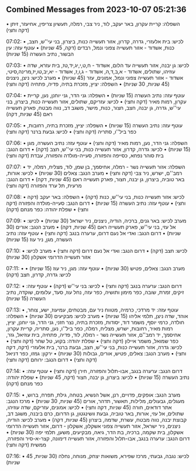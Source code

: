 ## Combined Messages from 2023-10-07 05:21:36

• השפלה: קריית עקרון, באר יעקב, לוד, ניר צבי, רמלה, תעשיון צריפין, אחיעזר, זיתן (דקה וחצי)

07:02:
• לכיש: בית אלעזרי, גדרה, קדרון, אזור תעשייה כנות, ביצרון, בני עי''ש, חצב, כנות, אשדוד - אזור תעשייה צפוני ונמל, רבדים (דקה, 45 שניות)
• עוטף עזה: עין הבשור, נתיב העשרה (15 שניות)

07:03:
• לכיש: גן יבנה, אזור תעשייה עד הלום, אשדוד - ח,ט,י,יג,יד,טז, בית עזרא, שדה עוזיהו, שתולים, אשדוד - א,ב,ד,ה, אשדוד - ג,ו,ז, אשדוד - יא,יב,טו,יז,מרינה,סיטי, אשדוד - אזור תעשייה צפוני ונמל, אמונים, עזר (45 שניות)
• מערב לכיש: ניצן, ניצנים (45 שניות, 30 שניות)
• השפלה: יציץ, מזכרת בתיה, פדיה, פתחיה (דקה וחצי)

07:04:
• עוטף עזה: נתיב העשרה (15 שניות)
• השפלה: גני הדר, גני יוחנן, נען, קריית עקרון, רמות מאיר (דקה וחצי)
• לכיש: עזריקם, שתולים, אזור תעשייה כנות, ביצרון, בני עי''ש, גדרה, גן יבנה, חצב, חצור, כנות, מישר, משגב דב, נווה מבטח, פארק תעשייה ראם (45 שניות, דקה)

07:05:
• עוטף עזה: נתיב העשרה (15 שניות)
• השפלה: יציץ, מזכרת בתיה, רחובות, כפר ביל''ו, סתריה (דקה וחצי)
• לכיש: גבעת ברנר (דקה וחצי)

07:06:
• השפלה: גני הדר, נען, רמות מאיר (דקה וחצי)
• עוטף עזה: נתיב העשרה, מגן (15 שניות)
• לכיש: גדרה, קדרון, אזור תעשייה כנות, בני עי''ש, חצב (דקה)
• דרום הנגב: בית סוהר נפחא, כסייפה והפזורה, סעייה-מולדה והפזורה, עבדת (דקה וחצי)

07:07:
• השפלה: אזור תעשייה נשר - רמלה, אחיסמך, בן שמן, לוד, מצליח, רמלה, יד רמב''ם, ישרש, ניר צבי (דקה וחצי)
• מערב הנגב: צאלים (30 שניות)
• לכיש: אורות, באר טוביה, ביצרון, גן יבנה, חצור, פארק תעשייה ראם (45 שניות, דקה)
• דרום הנגב: מרעית, תל ערד והפזורה (דקה וחצי)

07:08:
• לכיש: אזור תעשייה כנות, בני עי''ש, כנות (דקה)
• השפלה: באר יעקב (דקה וחצי)
• עוטף עזה: נתיב העשרה (15 שניות)
• דרום הנגב: סעייה-מולדה והפזורה (דקה וחצי)
• שפלת יהודה: כפר מנחם (דקה)

07:09:
• מערב לכיש: באר גנים, ברכיה, הודיה, ניצנים, ניר ישראל (30 שניות)
• לכיש: אל עזי, בני עי''ש, פארק תעשייה ראם (45 שניות, דקה)
• מערב הנגב: אורים (30 שניות)
• דרום הנגב: ואדי אל נעם דרום, ערערה בנגב (דקה וחצי)
• עוטף עזה: נתיב העשרה, מגן, ניר עוז (15 שניות)

07:10:
• לכיש: חצב (דקה)
• דרום הנגב: ואדי אל נעם דרום (דקה וחצי)
• מערב לכיש: אזור תעשייה הדרומי אשקלון (30 שניות)

07:11:
• מערב הנגב: צאלים, פטיש (30 שניות)
• עוטף עזה: מגן, ניר עוז (15 שניות)
• לכיש: גדרה, קדרון, חצב (דקה)

07:12:
• דרום הנגב: ערערה בנגב (דקה וחצי)
• לכיש: בני עי''ש (דקה)
• עוטף עזה: זיקים, זמרת, שובה, כפר מימון ותושיה, כפר עזה, נחל עוז, סעד, עלומים, שוקדה, נתיב העשרה (15 שניות)

07:13:
• עוטף עזה: יד מרדכי, כרמיה, מטווח ניר עם, מבטחים, עמיעוז, ישע, צוחר, אוהד, שדה ניצן, תלמי אליהו (15 שניות)
• מערב לכיש: מבקיעים (30 שניות)
• השפלה: חולדה, כרמי יוסף, משמר דוד, יסודות, מזכרת בתיה, נצר חזני, גני הדר, גני יוחנן, יציץ, רמות מאיר, רחובות, ישרש, מצליח, רמלה, כפר ביל''ו, נען, סתריה, קריית עקרון, אחיסמך, יד רמב''ם, אזור תעשייה נשר - רמלה, לוד, פדיה, פתחיה, בית עוזיאל, גזר, כפר שמואל, משמר איילון (דקה וחצי)
• שפלת יהודה: בקוע, טל שחר (דקה וחצי)
• לכיש: גדרה, אזור תעשייה כנות, בני עי''ש, חצב, גבעת ברנר, בית אלעזרי (דקה, דקה וחצי)
• מערב הנגב: צאלים, פטיש, אורים, גבולות (30 שניות)
• ירקון: גמזו, כפר דניאל (דקה וחצי)
• דרום הנגב: ירוחם (דקה וחצי)

07:14:
• דרום הנגב: ערערה בנגב, אבו-תלול והפזורה, חירן (דקה וחצי)
• עוטף עזה: נתיב העשרה (15 שניות)
• לכיש: ביצרון, גן יבנה, חצור (דקה, 45 שניות)
• שפלת יהודה: כפר מנחם (דקה)

07:15:
• מערב הנגב: אופקים, פדויים, רנן, אשל הנשיא, בטחה, גילת, תפרח, ברוש, מעגלים, גבעולים, מלילות, תאשור, תדהר, אורים (45 שניות, 30 שניות)
• מרכז הנגב: אתר דודאים, חורה (45 שניות, דקה וחצי)
• לכיש: אמונים, עזריקם, שדה עוזיהו, שתולים, אל עזי, אורות, באר טוביה, גבעת וושינגטון, גן הדרום, כרם ביבנה, משגב דב, קבוצת יבנה, נווה מבטח, עשרת, שדמה, ביצרון (45 שניות, דקה)
• מערב לכיש: הודיה, ניצנים, ניר ישראל, אזור תעשייה צפוני אשקלון, אשקלון - דרום, אזור תעשייה הדרומי אשקלון, בית שקמה, ברכיה, בת הדר, גיאה, מבקיעים, משען, תלמי יפה (30 שניות)
• דרום הנגב: ערערה בנגב, אבו-תלול והפזורה, אזור תעשייה דימונה, קצר-א-סיר והפזורה, ממשית (דקה וחצי)

07:16:
• לכיש: נגבה, גבעתי, מרכז שפירא, משואות יצחק, מנוחה, נחלה (30 שניות, 45 שניות)

